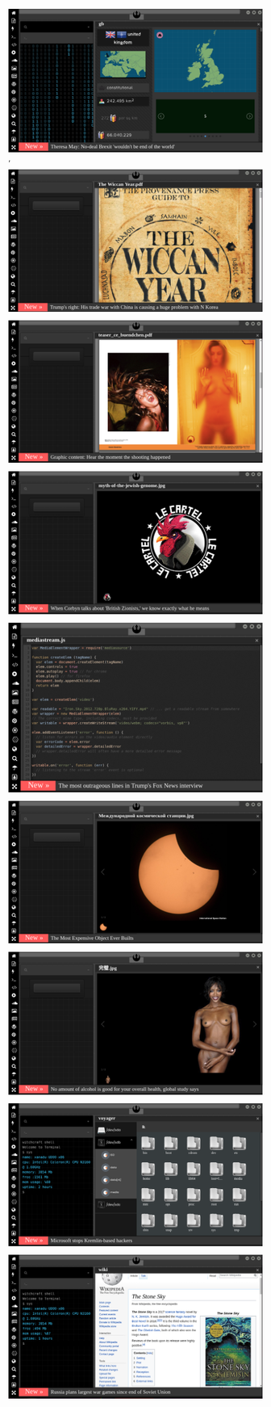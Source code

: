 
[![Image](brexit.png)](https://www.pornhub.com/view_video.php?viewkey=ph5daf2b0666260),

<!-- 
bkz hoşlaşılan dayının gel politk tarışma yapalım götünü sikerim sonra demesi
bkz hoşlaşılan dayının baldız baldan datlıdır yiğenim gel seni de böle sikem demesi
bkz hoşlaşılan dayının baldızını sikerken görmek
bkz hoşlaşılan damadı kaynanam olurmusun da görmek
bkz seyfo dayının baba yiğit bi dayıya benzmesi
bkz duran ammi aslan akbeyi emikledi mi sorundalı
bkz asansörde yiyişmelik dayılar veritabanı
https://www.uludagsozluk.com/k/yi%C4%9Fit-mahzuni/&w=bg
https://www.uludagsozluk.com/k/sersefil-day%C4%B1/
https://www.uludagsozluk.com/k/mask%C3%BClen-day%C4%B1/ 
https://www.uludagsozluk.com/k/laz-ziya-vs-baron-karahanl%C4%B1/
bkz gece gece akla gelen dayının çıkarıp masaya vurması
bkz hoşlaşılan dayının götten siken sert maskulen bi dayı çıkması
https://www.uludagsozluk.com/k/uluda%C4%9F-s%C3%B6zl%C3%BCk-gececi-yazarlar/
https://www.uludagsozluk.com/k/perin%C3%A7ek-in-40-y%C4%B1ld%C4%B1r-de%C4%9Fi%C5%9Fmeyen-siyasi-%C3%A7izgisi/ 
https://www.uludagsozluk.com/k/13-ya%C5%9F%C4%B1ndaki-k%C4%B1z%C4%B1n%C4%B1-hamile-b%C4%B1rakan-baba/&w=bg
-->

![Image](wiccanyear.png)

[![Image](hearthemoment.png)](http://www.taschen-transfer.commedia/downloads/teaser_ce_buendchen.pdf)

[![Image](myth-of-the-jewish-genome.png)](https://www.merriam-webster.com/dictionary/chromatic)

![Image](mediasource.png)

![Image](ISS.png)

[![Image](完璧.png)](https://www.ibm.com/developerworks/jp/aix/library/au-errnovariable/index.html)

![Image](voyager.png)

![Image](stone-sky.png)


